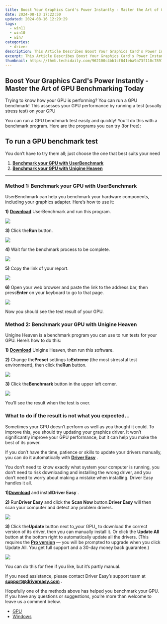 ```yaml
---
title: Boost Your Graphics Card's Power Instantly - Master the Art of GPU Benchmarking Today
date: 2024-08-13 17:22:50
updated: 2024-08-16 12:29:29
tags:
  - win11
  - win10
  - win7
categories:
  - driver
description: This Article Describes Boost Your Graphics Card's Power Instantly - Master the Art of GPU Benchmarking Today
excerpt: This Article Describes Boost Your Graphics Card's Power Instantly - Master the Art of GPU Benchmarking Today
thumbnail: https://thmb.techidaily.com/962100c4bb1cf841eba9a73f110c7891af5a14d4cf3e7d146e6c0272a50f3335.jpg
---
```


## Boost Your Graphics Card's Power Instantly - Master the Art of GPU Benchmarking Today

Trying to know how your GPU is performing? You can run a GPU benchmark! This assesses your GPU performance by running a test (usually stress test) on your GPU

 You can run a GPU benchmark test easily and quickly! You’ll do this with a benchmark program. Here are the programs you can try (for free):

## To run a GPU benchmark test

 You don’t have to try them all; just choose the one that best suits your need

1. **[Benchmark your GPU with UserBenchmark](https://tools.techidaily.com/drivereasy/download/)**
2. **[Benchmark your GPU with Unigine Heaven](https://tools.techidaily.com/drivereasy/download/)**

---

### Method 1: Benchmark your GPU with UserBenchmark

 UserBenchmark can help you benchmark your hardware components, including your graphics adapter. Here’s how to use it:

**1)** **[Download](https://www.userbenchmark.com/)**  UserBenchmark and run this program.

![](https://images.drivereasy.com/wp-content/uploads/2019/05/image-251.png)

**3)** Click the**Run** button.

![](https://images.drivereasy.com/wp-content/uploads/2019/05/image-252.png)

**4)** Wait for the benchmark process to be complete.

![](https://images.drivereasy.com/wp-content/uploads/2019/05/image-253.png)

**5)** Copy the link of your report.

![](https://images.drivereasy.com/wp-content/uploads/2019/05/image-254.png)

**6)** Open your web browser and paste the link to the address bar, then press**Enter** on your keyboard to go to that page.

![](https://images.drivereasy.com/wp-content/uploads/2019/05/image-282.png)

Now you should see the test result of your GPU.

### Method 2: Benchmark your GPU with Unigine Heaven

 Unigine Heaven is a benchmark program you can use to run tests for your GPU. Here’s how to do this:

**1)** **[Download](https://benchmark.unigine.com/heaven)**  Unigine Heaven, then run this software.

**2)** Change the**Preset** settings to**Extreme** (the most stressful test environment), then click the**Run** button.

![](https://images.drivereasy.com/wp-content/uploads/2018/11/img_5bf7cc5345f36.jpg)

**3)** Click the**Benchmark** button in the upper left corner.

![](https://images.drivereasy.com/wp-content/uploads/2018/11/img_5bf7cd9e018b6.jpg)

You’ll see the result when the test is over.

### What to do if the result is not what you expected…

 Sometimes your GPU doesn’t perform as well as you thought it could. To improve this, you should try updating your graphics driver. It won’t significantly improve your GPU performance, but it can help you make the best of its power.

 If you don’t have the time, patience or skills to update your drivers manually, you can do it automatically with **[Driver Easy](https://tools.techidaily.com/drivereasy/download/)**  .

 You don’t need to know exactly what system your computer is running, you don’t need to risk downloading and installing the wrong driver, and you don’t need to worry about making a mistake when installing. Driver Easy handles it all.

 **1)[Download](https://tools.techidaily.com/drivereasy/download/)**  and install**Driver Easy** .

**2)** Run**Driver Easy** and click the **Scan Now** button.**Driver Easy** will then scan your computer and detect any problem drivers.

![](https://images.drivereasy.com/wp-content/uploads/2019/05/image-228.png)

**3)** Click the**Update** button next to_your GPU_ to download the correct version of its driver, then you can manually install it. Or click the **Update All** button at the bottom right to automatically update all the drivers. (This requires the **[Pro version](https://tools.techidaily.com/drivereasy/download/)**  — you will be prompted to upgrade when you click Update All. You get full support and a 30-day money back guarantee.)

![](https://images.drivereasy.com/wp-content/uploads/2019/05/image-355.png)

 You can do this for free if you like, but it’s partly manual.

 If you need assistance, please contact Driver Easy’s support team at **[support@drivereasy.com](https://tools.techidaily.com/drivereasy/download/)**  .

 Hopefully one of the methods above has helped you benchmark your GPU. If you have any questions or suggestions, you’re more than welcome to leave us a comment below.

* [GPU](https://tools.techidaily.com/drivereasy/download/)
* [Windows](https://tools.techidaily.com/drivereasy/download/)

<ins class="adsbygoogle"
     style="display:block"
     data-ad-format="autorelaxed"
     data-ad-client="ca-pub-7571918770474297"
     data-ad-slot="1223367746"></ins>



<ins class="adsbygoogle"
     style="display:block"
     data-ad-client="ca-pub-7571918770474297"
     data-ad-slot="8358498916"
     data-ad-format="auto"
     data-full-width-responsive="true"></ins>
